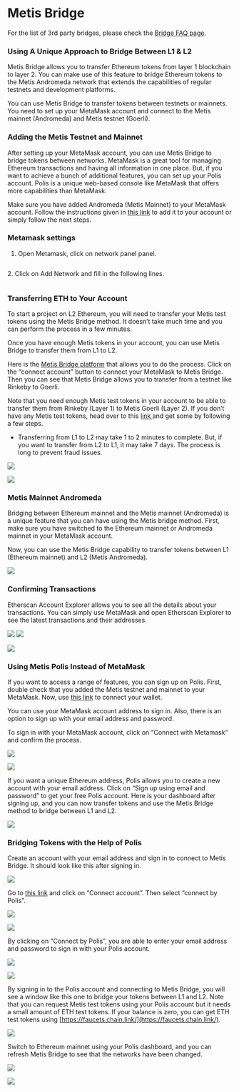 # Metis Bridge

For the list of 3rd party bridges, please check the [Bridge FAQ page](https://docs.metis.io/dev/metis-bridge/bridge-faq).

### Using A Unique Approach to Bridge Between L1 & L2

Metis Bridge allows you to transfer Ethereum tokens from layer 1 blockchain to layer 2. You can make use of this feature to bridge Ethereum tokens to the Metis Andromeda network that extends the capabilities of regular testnets and development platforms.

You can use Metis Bridge to transfer tokens between testnets or mainnets. You need to set up your MetaMask account and connect to the Metis mainnet (Andromeda) and Metis testnet (Goerli).

### Adding the Metis Testnet and Mainnet <a href="#_91qdkyrnmc0i" id="_91qdkyrnmc0i"></a>

After setting up your MetaMask account, you can use Metis Bridge to bridge tokens between networks. MetaMask is a great tool for managing Ethereum transactions and having all information in one place. But, if you want to achieve a bunch of additional features, you can set up your Polis account. Polis is a unique web-based console like MetaMask that offers more capabilities than MetaMask.

Make sure you have added Andromeda (Metis Mainnet) to your MetaMask account. Follow the instructions given in [this link](../readme/metamask-setting-how-to-connect-your-metamask-crypto-wallet-to-metis-platform.md) to add it to your account or simply follow the next steps.

### Metamask settings

1. Open Metamask, click on network panel panel.

<div align="center">

<figure><img src="../.gitbook/assets/image (1) (1).png" alt=""><figcaption></figcaption></figure>

</div>

2\. Click on Add Network and fill in the following lines.

<figure><img src="../.gitbook/assets/image (1) (2) (1).png" alt=""><figcaption></figcaption></figure>

### Transferring ETH to Your Account <a href="#_i16jl1t6ezgn" id="_i16jl1t6ezgn"></a>

To start a project on L2 Ethereum, you will need to transfer your Metis test tokens using the Metis Bridge method. It doesn’t take much time and you can perform the process in a few minutes.

Once you have enough Metis tokens in your account, you can use Metis Bridge to transfer them from L1 to L2.

Here is the [Metis Bridge platform](https://bridge.metis.io/) that allows you to do the process. Click on the “connect account” button to connect your MetaMask to Metis Bridge. Then you can see that Metis Bridge allows you to transfer from a testnet like Rinkeby to Goerli.

Note that you need enough Metis test tokens in your account to be able to transfer them from Rinkeby (Layer 1) to Metis Goerli (Layer 2). If you don’t have any Metis test tokens, head over to this [link ](../get-started/getting-test-tokens.md)and get some by following a few steps.

* Transferring from L1 to L2 may take 1 to 2 minutes to complete. But, if you want to transfer from L2 to L1, it may take 7 days. The process is long to prevent fraud issues.

![](<../.gitbook/assets/3 (9) (1)>)

![](<../.gitbook/assets/4 (7) (1)>)

### Metis Mainnet Andromeda <a href="#_1r37mz9ztkti" id="_1r37mz9ztkti"></a>

Bridging between Ethereum mainnet and the Metis mainnet (Andromeda) is a unique feature that you can have using the Metis bridge method. First, make sure you have switched to the Ethereum mainnet or Andromeda mainnet in your MetaMask account.

Now, you can use the Metis Bridge capability to transfer tokens between L1 (Ethereum mainnet) and L2 (Metis Andromeda).

![](<../.gitbook/assets/5 (8)>)

### Confirming Transactions <a href="#_lt9hjy8p67ci" id="_lt9hjy8p67ci"></a>

Etherscan Account Explorer allows you to see all the details about your transactions. You can simply use MetaMask and open Etherscan Explorer to see the latest transactions and their addresses.

![](<../.gitbook/assets/6 (5) (1)>) ![](<../.gitbook/assets/7 (6) (1)>)

![](<../.gitbook/assets/8 (12)>)

### Using Metis Polis Instead of MetaMask <a href="#_a4wc70ctrzz1" id="_a4wc70ctrzz1"></a>

If you want to access a range of features, you can sign up on Polis. First, double check that you added the Metis testnet and mainnet to your MetaMask. Now, use [this link](https://polis.metis.io/#/login) to connect your wallet.

You can use your MetaMask account address to sign in. Also, there is an option to sign up with your email address and password.

To sign in with your MetaMask account, click on “Connect with Metamask” and confirm the process.

![](<../.gitbook/assets/9 (12) (1)>)

![](<../.gitbook/assets/10 (2) (1)>)

If you want a unique Ethereum address, Polis allows you to create a new account with your email address. Click on “Sign up using email and password” to get your free Polis account. Here is your dashboard after signing up, and you can now transfer tokens and use the Metis Bridge method to bridge between L1 and L2.

![](<../.gitbook/assets/11 (5) (1)>)

### Bridging Tokens with the Help of Polis <a href="#_g81rlo9g5ojj" id="_g81rlo9g5ojj"></a>

Create an account with your email address and sign in to connect to Metis Bridge. It should look like this after signing in.

![](<../.gitbook/assets/12 (7)>)

Go to [this link](https://bridge.metis.io/home) and click on “Connect account”. Then select “connect by Polis”.

![](<../.gitbook/assets/13 (3) (1)>)

![](<../.gitbook/assets/14 (4) (1)>)

By clicking on “Connect by Polis”, you are able to enter your email address and password to sign in with your Polis account.

![](<../.gitbook/assets/15 (9) (1)>)

![](<../.gitbook/assets/16 (1)>)

By signing in to the Polis account and connecting to Metis Bridge, you will see a window like this one to bridge your tokens between L1 and L2. Note that you can request Metis test tokens using your Polis account but it needs a small amount of ETH test tokens. If your balance is zero, you can get ETH test tokens using [https://faucets.chain.link/](https://faucets.chain.link/).

![](<../.gitbook/assets/17 (3) (1)>)

Switch to Ethereum mainnet using your Polis dashboard, and you can refresh Metis Bridge to see that the networks have been changed.

![](<../.gitbook/assets/18 (1) (1)>)

![](<../.gitbook/assets/19 (10) (1)>)
